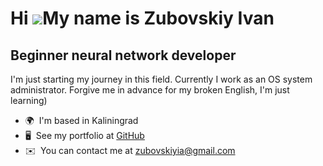 Hi ![](https://user-images.githubusercontent.com/18350557/176309783-0785949b-9127-417c-8b55-ab5a4333674e.gif)My name is Zubovskiy Ivan
======================================================================================================================================

Beginner neural network developer
---------------------------------

I'm just starting my journey in this field. Currently I work as an OS system administrator. Forgive me in advance for my broken English, I'm just learning)

* 🌍  I'm based in Kaliningrad
* 🖥️  See my portfolio at [GitHub](http://https://github.com/vanesstorm)
* ✉️  You can contact me at [zubovskiyia@gmail.com](mailto:zubovskiyia@gmail.com)
